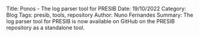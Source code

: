 Title: Ponos - The log parser tool for PRESIB
Date: 19/10/2022
Category: Blog
Tags: presib, tools, repository
Author: Nuno Fernandes
Summary: The log parser tool for PRESIB is now available on GitHub on the PRESIB repository as a standalone tool.

